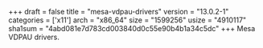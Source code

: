 +++
draft = false
title = "mesa-vdpau-drivers"
version = "13.0.2-1"
categories = ['x11']
arch = "x86_64"
size = "1599256"
usize = "4910117"
sha1sum = "4abd081e7d783cd003840d0c55e90b4b1a34c5dc"
+++
Mesa VDPAU drivers.